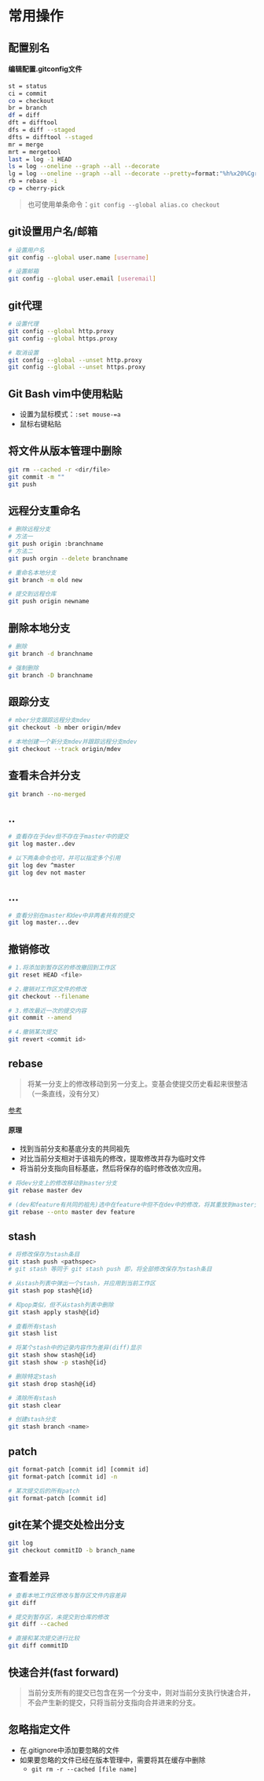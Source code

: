 # 常用操作

## 配置别名

#### 编辑配置.gitconfig文件

```Bash
st = status
ci = commit
co = checkout
br = branch
df = diff
dft = difftool
dfs = diff --staged
dfts = difftool --staged
mr = merge
mrt = mergetool
last = log -1 HEAD
ls = log --oneline --graph --all --decorate
lg = log --oneline --graph --all --decorate --pretty=format:"%h%x20%Cgreen%d%x20%Cred%an%x20%C(yellow)%ad%x20%Creset%s" --full-history --date=short
rb = rebase -i
cp = cherry-pick
```

> 也可使用单条命令：``git config --global alias.co checkout``

## git设置用户名/邮箱

```Bash
# 设置用户名
git config --global user.name [username]

# 设置邮箱
git config --global user.email [useremail]
```

## git代理

```Bash
# 设置代理
git config --global http.proxy
git config --global https.proxy

# 取消设置
git config --global --unset http.proxy
git config --global --unset https.proxy
```

## Git Bash vim中使用粘贴

- 设置为鼠标模式：``:set mouse-=a``
- 鼠标右键粘贴

## 将文件从版本管理中删除

```Bash
git rm --cached -r <dir/file>
git commit -m ""
git push
```

## 远程分支重命名

```Bash
# 删除远程分支
# 方法一
git push origin :branchname
# 方法二
git push orgin --delete branchname

# 重命名本地分支
git branch -m old new

# 提交到远程仓库
git push origin newname
```

## 删除本地分支

```Bash
# 删除
git branch -d branchname

# 强制删除
git branch -D branchname 
```

## 跟踪分支

```Bash
# mber分支跟踪远程分支mdev
git checkout -b mber origin/mdev

# 本地创建一个新分支mdev并跟踪远程分支mdev
git checkout --track origin/mdev 
```

## 查看未合并分支

```Bash
git branch --no-merged
```

## ..

```Bash
# 查看存在于dev但不存在于master中的提交
git log master..dev

# 以下两条命令也可，并可以指定多个引用
git log dev ^master
git log dev not master
```

## ...

```Bash
# 查看分别在master和dev中非两者共有的提交
git log master...dev
```

## 撤销修改

```Bash
# 1.将添加到暂存区的修改撤回到工作区
git reset HEAD <file>

# 2.撤销对工作区文件的修改
git checkout --filename

# 3.修改最近一次的提交内容
git commit --amend

# 4.撤销某次提交
git revert <commit id>
```

## rebase

> 将某一分支上的修改移动到另一分支上。变基会使提交历史看起来很整洁（一条直线，没有分叉）

[参考](https://progit.bootcss.com/#rbdiag_h)

#### 原理

* 找到当前分支和基底分支的共同祖先
* 对比当前分支相对于该祖先的修改，提取修改并存为临时文件
* 将当前分支指向目标基底，然后将保存的临时修改依次应用。

```Bash
# 将dev分支上的修改移动到master分支
git rebase master dev 

# (dev和feature有共同的祖先)选中在feature中但不在dev中的修改，将其重放到master分支上
git rebase --onto master dev feature
```

## stash

```Bash
# 将修改保存为stash条目
git stash push <pathspec>
# git stash 等同于 git stash push 即，将全部修改保存为stash条目

# 从stash列表中弹出一个stash，并应用到当前工作区
git stash pop stash@{id}

# 和pop类似，但不从stash列表中删除 
git stash apply stash@{id}

# 查看所有stash
git stash list

# 将某个stash中的记录内容作为差异(diff)显示 
git stash show stash@{id}
git stash show -p stash@{id}

# 删除特定stash
git stash drop stash@{id}

# 清除所有stash
git stash clear

# 创建stash分支
git stash branch <name>
```

## patch

```Bash
git format-patch [commit id] [commit id]
git format-patch [commit id] -n

# 某次提交后的所有patch
git format-patch [commit id]
```

## git在某个提交处检出分支

```Bash
git log
git checkout commitID -b branch_name
```

## 查看差异

```Bash
# 查看本地工作区修改与暂存区文件内容差异
git diff

# 提交到暂存区，未提交到仓库的修改
git diff --cached 

# 直接和某次提交进行比较
git diff commitID
```

## 快速合并(fast forward)

> 当前分支所有的提交已包含在另一个分支中，则对当前分支执行快速合并，不会产生新的提交，只将当前分支指向合并进来的分支。

## 忽略指定文件

- 在.gitignore中添加要忽略的文件
- 如果要忽略的文件已经在版本管理中，需要将其在缓存中删除
    - ``git rm -r --cached [file name]``